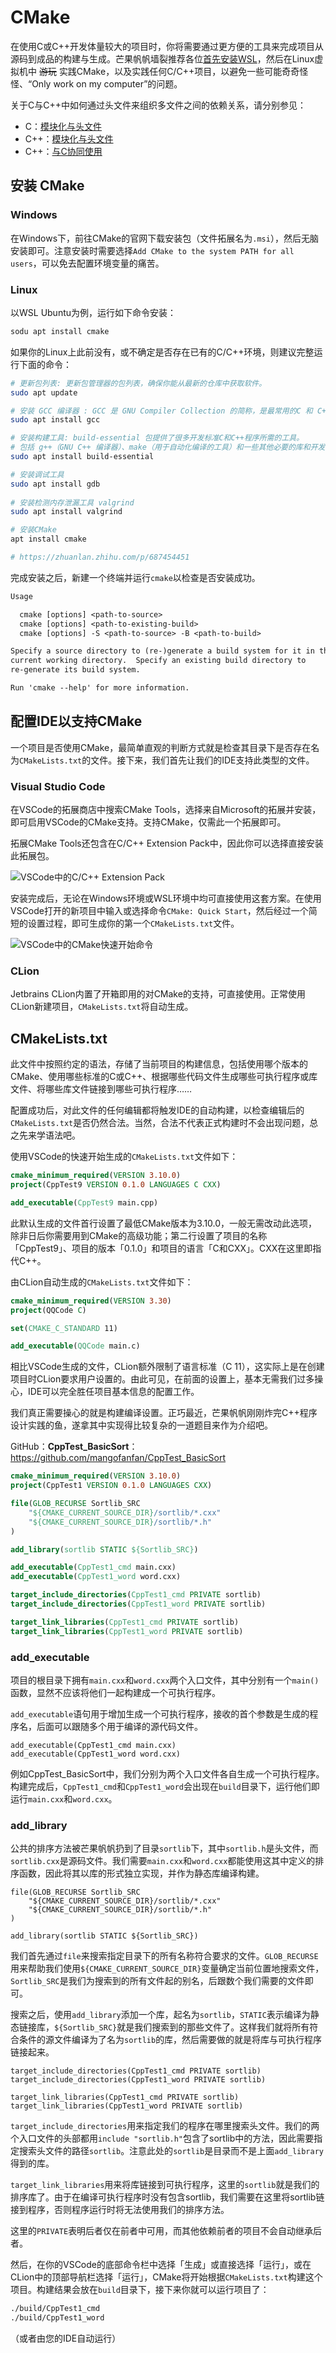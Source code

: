 # CMake

在使用C或C++开发体量较大的项目时，你将需要通过更方便的工具来完成项目从源码到成品的构建与生成。芒果帆帆墙裂推荐各位[首先安装WSL](/common/wsl)，然后在Linux虚拟机中 ~~游玩~~ 实践CMake，以及实践任何C/C++项目，以避免一些可能奇奇怪怪、“Only work on my computer”的问题。

关于C与C++中如何通过头文件来组织多文件之间的依赖关系，请分别参见：

* C：[模块化与头文件](/c/head-file)
* C++：[模块化与头文件](/cpp/head-file)
* C++：[与C协同使用](/cpp/work-with-c)

## 安装 CMake

### Windows

在Windows下，前往CMake的官网下载安装包（文件拓展名为`.msi`），然后无脑安装即可。注意安装时需要选择`Add CMake to the system PATH for all users`，可以免去配置环境变量的痛苦。

### Linux

以WSL Ubuntu为例，运行如下命令安装：

```bash
sodu apt install cmake
```

如果你的Linux上此前没有，或不确定是否存在已有的C/C++环境，则建议完整运行下面的命令：

```bash
# 更新包列表: 更新包管理器的包列表，确保你能从最新的仓库中获取软件。
sudo apt update

# 安装 GCC 编译器 : GCC 是 GNU Compiler Collection 的简称，是最常用的C 和 C++ 编译器。
sudo apt install gcc

# 安装构建工具: build-essential 包提供了很多开发标准C和C++程序所需的工具。
# 包括 g++（GNU C++ 编译器）、make（用于自动化编译的工具）和一些其他必要的库和开发文件。
sudo apt install build-essential

# 安装调试工具
sudo apt install gdb
 
# 安装检测内存泄漏工具 valgrind
sudo apt install valgrind

# 安装CMake
apt install cmake

# https://zhuanlan.zhihu.com/p/687454451
```

完成安装之后，新建一个终端并运行`cmake`以检查是否安装成功。

```txt
Usage

  cmake [options] <path-to-source>
  cmake [options] <path-to-existing-build>
  cmake [options] -S <path-to-source> -B <path-to-build>

Specify a source directory to (re-)generate a build system for it in the
current working directory.  Specify an existing build directory to
re-generate its build system.

Run 'cmake --help' for more information.
```

## 配置IDE以支持CMake

一个项目是否使用CMake，最简单直观的判断方式就是检查其目录下是否存在名为`CMakeLists.txt`的文件。接下来，我们首先让我们的IDE支持此类型的文件。

### Visual Studio Code

在VSCode的拓展商店中搜索CMake Tools，选择来自Microsoft的拓展并安装，即可启用VSCode的CMake支持。支持CMake，仅需此一个拓展即可。

拓展CMake Tools还包含在C/C++ Extension Pack中，因此你可以选择直接安装此拓展包。

![VSCode中的C/C++ Extension Pack](<img/VSCode CCPP Extension Pack.png>)

安装完成后，无论在Windows环境或WSL环境中均可直接使用这套方案。在使用VSCode打开的新项目中输入或选择命令`CMake: Quick Start`，然后经过一个简短的设置过程，即可生成你的第一个`CMakeLists.txt`文件。

![VSCode中的CMake快速开始命令](<img/VSCode command CMake Quick Start.png>)

### CLion

Jetbrains CLion内置了开箱即用的对CMake的支持，可直接使用。正常使用CLion新建项目，`CMakeLists.txt`将自动生成。

## CMakeLists.txt

此文件中按照约定的语法，存储了当前项目的构建信息，包括使用哪个版本的CMake、使用哪些标准的C或C++、根据哪些代码文件生成哪些可执行程序或库文件、将哪些库文件链接到哪些可执行程序……

配置成功后，对此文件的任何编辑都将触发IDE的自动构建，以检查编辑后的`CMakeLists.txt`是否仍然合法。当然，合法不代表正式构建时不会出现问题，总之先来学语法吧。

使用VSCode的快速开始生成的`CMakeLists.txt`文件如下：

```cmake
cmake_minimum_required(VERSION 3.10.0)
project(CppTest9 VERSION 0.1.0 LANGUAGES C CXX)

add_executable(CppTest9 main.cpp)
```

此默认生成的文件首行设置了最低CMake版本为3.10.0，一般无需改动此选项，除非日后你需要用到CMake的高级功能；第二行设置了项目的名称「CppTest9」、项目的版本「0.1.0」和项目的语言「C和CXX」。CXX在这里即指代C++。

由CLion自动生成的`CMakeLists.txt`文件如下：

```cmake
cmake_minimum_required(VERSION 3.30)
project(QQCode C)

set(CMAKE_C_STANDARD 11)

add_executable(QQCode main.c)
```

相比VSCode生成的文件，CLion额外限制了语言标准（C 11），这实际上是在创建项目时CLion要求用户设置的。由此可见，在前面的设置上，基本无需我们过多操心，IDE可以完全胜任项目基本信息的配置工作。

我们真正需要操心的就是构建编译设置。正巧最近，芒果帆帆刚刚炸完C++程序设计实践的鱼，遂拿其中实现得比较复杂的一道题目来作为介绍吧。

GitHub：**CppTest_BasicSort**：<https://github.com/mangofanfan/CppTest_BasicSort>

```cmake
cmake_minimum_required(VERSION 3.10.0)
project(CppTest1 VERSION 0.1.0 LANGUAGES CXX)

file(GLOB_RECURSE Sortlib_SRC
    "${CMAKE_CURRENT_SOURCE_DIR}/sortlib/*.cxx"
    "${CMAKE_CURRENT_SOURCE_DIR}/sortlib/*.h"
)

add_library(sortlib STATIC ${Sortlib_SRC})

add_executable(CppTest1_cmd main.cxx)
add_executable(CppTest1_word word.cxx)

target_include_directories(CppTest1_cmd PRIVATE sortlib)
target_include_directories(CppTest1_word PRIVATE sortlib)

target_link_libraries(CppTest1_cmd PRIVATE sortlib)
target_link_libraries(CppTest1_word PRIVATE sortlib)
```

### add_executable

项目的根目录下拥有`main.cxx`和`word.cxx`两个入口文件，其中分别有一个`main()`函数，显然不应该将他们一起构建成一个可执行程序。

`add_executable`语句用于增加生成一个可执行程序，接收的首个参数是生成的程序名，后面可以跟随多个用于编译的源代码文件。

```cmake:line-numbers=11
add_executable(CppTest1_cmd main.cxx)
add_executable(CppTest1_word word.cxx)
```

例如CppTest_BasicSort中，我们分别为两个入口文件各自生成一个可执行程序。构建完成后，`CppTest1_cmd`和`CppTest1_word`会出现在`build`目录下，运行他们即运行`main.cxx`和`word.cxx`。

### add_library

公共的排序方法被芒果帆帆扔到了目录`sortlib`下，其中`sortlib.h`是头文件，而`sortlib.cxx`是源码文件。我们需要`main.cxx`和`word.cxx`都能使用这其中定义的排序函数，因此将其以库的形式独立实现，并作为静态库编译构建。

```cmake:line-numbers=4
file(GLOB_RECURSE Sortlib_SRC
    "${CMAKE_CURRENT_SOURCE_DIR}/sortlib/*.cxx"
    "${CMAKE_CURRENT_SOURCE_DIR}/sortlib/*.h"
)

add_library(sortlib STATIC ${Sortlib_SRC})
```

我们首先通过`file`来搜索指定目录下的所有名称符合要求的文件。`GLOB_RECURSE`用来帮助我们使用`${CMAKE_CURRENT_SOURCE_DIR}`变量确定当前位置地搜索文件，`Sortlib_SRC`是我们为搜索到的所有文件起的别名，后跟数个我们需要的文件即可。

搜索之后，使用`add_library`添加一个库，起名为`sortlib`，`STATIC`表示编译为静态链接库，`${Sortlib_SRC}`就是我们搜索到的那些文件了。这样我们就将所有符合条件的源文件编译为了名为`sortlib`的库，然后需要做的就是将库与可执行程序链接起来。

```cmake:line-numbers=14
target_include_directories(CppTest1_cmd PRIVATE sortlib)
target_include_directories(CppTest1_word PRIVATE sortlib)

target_link_libraries(CppTest1_cmd PRIVATE sortlib)
target_link_libraries(CppTest1_word PRIVATE sortlib)
```

`target_include_directories`用来指定我们的程序在哪里搜索头文件。我们的两个入口文件的头部都用`include "sortlib.h"`包含了sortlib中的方法，因此需要指定搜索头文件的路径`sortlib`。注意此处的`sortlib`是目录而不是上面`add_library`得到的库。

`target_link_libraries`用来将库链接到可执行程序，这里的`sortlib`就是我们的排序库了。由于在编译可执行程序时没有包含sortlib，我们需要在这里将sortlib链接到程序，否则程序运行时将无法使用我们的排序方法。

这里的`PRIVATE`表明后者仅在前者中可用，而其他依赖前者的项目不会自动继承后者。

然后，在你的VSCode的底部命令栏中选择「生成」或直接选择「运行」，或在CLion中的顶部导航栏选择「运行」，CMake将开始根据`CMakeLists.txt`构建这个项目。构建结果会放在`build`目录下，接下来你就可以运行项目了：

```bash
./build/CppTest1_cmd
./build/CppTest1_word
```

（或者由您的IDE自动运行）
